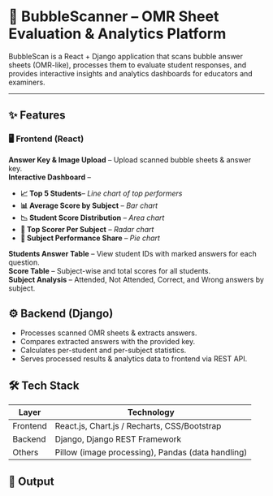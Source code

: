 # 📄 BubbleScanner – OMR Sheet Evaluation & Analytics Platform

BubbleScan is a React + Django application that scans bubble answer sheets (OMR-like), processes them to evaluate student responses, and provides interactive insights and analytics dashboards for educators and examiners.

--- 

## ✨ Features
### 🖥 Frontend (React)
**Answer Key & Image Upload** – Upload scanned bubble sheets & answer key.<br>
**Interactive Dashboard** –<br>
  - **📈 Top 5 Students**– *Line chart of top performers*<br>
  - **📊 Average Score by Subject** – *Bar chart*<br>
  - **📉 Student Score Distribution** – *Area chart*<br>
  - **🎯 Top Scorer Per Subject** – *Radar chart*<br>
  - **🥧 Subject Performance Share** – *Pie chart*<br>
  
**Students Answer Table** – View student IDs with marked answers for each question.<br>
**Score Table** – Subject-wise and total scores for all students.<br>
**Subject Analysis** – Attended, Not Attended, Correct, and Wrong answers by subject.<br>

## ⚙ Backend (Django)
- Processes scanned OMR sheets & extracts answers.<br>
- Compares extracted answers with the provided key.<br>
- Calculates per-student and per-subject statistics.<br>
- Serves processed results & analytics data to frontend via REST API.<br>

## 🛠️ Tech Stack
| Layer    | Technology                                        |
| -------- | ------------------------------------------------- |
| Frontend | React.js, Chart.js / Recharts, CSS/Bootstrap      |
| Backend  | Django, Django REST Framework                     |
| Others   | Pillow (image processing), Pandas (data handling) |

## 📸 Output
